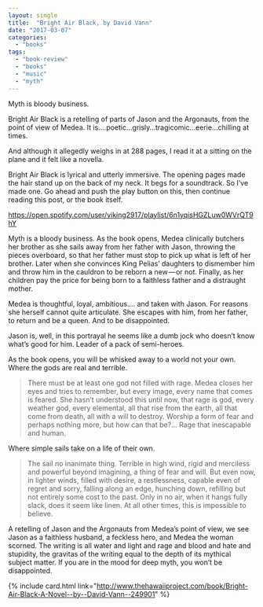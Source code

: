 ```yaml
---
layout: single
title:  "Bright Air Black, by David Vann"
date: "2017-03-07"
categories: 
  - "books"
tags: 
  - "book-review"
  - "books"
  - "music"
  - "myth"
---
```


Myth is bloody business.

Bright Air Black is a retelling of parts of Jason and the Argonauts, from the point of view of Medea. It is….poetic…grisly…tragicomic…eerie…chilling at times.

And although it allegedly weighs in at 288 pages, I read it at a sitting on the plane and it felt like a novella.

Bright Air Black is lyrical and utterly immersive. The opening pages made the hair stand up on the back of my neck. It begs for a soundtrack. So I’ve made one. Go ahead and push the play button on this, then continue reading this post, or the book itself.

https://open.spotify.com/user/viking2917/playlist/6n1yqisHGZLuw0WVrQT9hY

Myth is a bloody business. As the book opens, Medea clinically butchers her brother as she sails away from her father with Jason, throwing the pieces overboard, so that her father must stop to pick up what is left of her brother. Later when she convinces King Pelias’ daughters to dismember him and throw him in the cauldron to be reborn a new — or not. Finally, as her children pay the price for being born to a faithless father and a distraught mother.

Medea is thoughtful, loyal, ambitious…. and taken with Jason. For reasons she herself cannot quite articulate. She escapes with him, from her father, to return and be a queen. And to be disappointed.

Jason is, well, in this portrayal he seems like a dumb jock who doesn’t know what’s good for him. Leader of a pack of semi-heroes.

As the book opens, you will be whisked away to a world not your own. Where the gods are real and terrible.

> There must be at least one god not filled with rage. Medea closes her eyes and tries to remember, but every image, every name that comes is feared. She hasn’t understood this until now, that rage is god, every weather god, every elemental, all that rise from the earth, all that come from death, all with a will to destroy. Worship a form of fear and perhaps nothing more, but how can that be?… Rage that inescapable and human.

Where simple sails take on a life of their own.

> The sail no inanimate thing. Terrible in high wind, rigid and merciless and powerful beyond imagining, a thing of fear and will. But even now, in lighter winds, filled with desire, a restlessness, capable even of regret and sorry, falling along an edge, hunching down, refilling but not entirely some cost to the past. Only in no air, when it hangs fully slack, does it seem like linen. At all other times, this is impossible to believe.

A retelling of Jason and the Argonauts from Medea’s point of view, we see Jason as a faithless husband, a feckless hero, and Medea the woman scorned. The writing is all water and light and rage and blood and hate and stupidity, the gravitas of the writing equal to the depth of its mythical subject matter. If you are in the mood for deep myth, you won’t be disappointed.

{% include card.html link="http://www.thehawaiiproject.com/book/Bright-Air-Black-A-Novel--by--David-Vann--249901" %}

